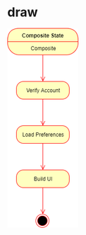 # draw

![Diagram example](https://github.com/HellaSolutions/draw/blob/master/images/Untitled%20Diagram.png)

